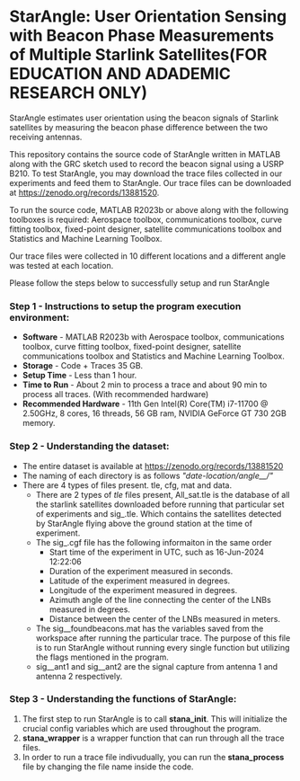 # StarAngle: User Orientation Sensing with Beacon Phase Measurements of Multiple Starlink Satellites(FOR EDUCATION AND ADADEMIC RESEARCH ONLY)

StarAngle estimates user orientation using the beacon signals of Starlink satellites by measuring the beacon phase difference between the two receiving antennas.

This repository contains the source code of StarAngle written in MATLAB along with the GRC sketch used to record the beacon signal using a USRP B210. To test StarAngle, you may download the trace files collected in our experiments and feed them to StarAngle.  Our trace files can be downloaded at https://zenodo.org/records/13881520. 

To run the source code, MATLAB R2023b or above along with the following toolboxes is required: Aerospace toolbox, communications toolbox, curve fitting toolbox, fixed-point designer, satellite communications toolbox and Statistics and Machine Learning Toolbox.

Our trace files were collected in 10 different locations and a different angle was tested at each location. 

Please follow the steps below to successfully setup and run StarAngle

### Step 1 - Instructions to setup the program execution environment:

* **Software** - MATLAB R2023b with Aerospace toolbox, communications toolbox, curve fitting toolbox, fixed-point designer, satellite communications toolbox and Statistics and Machine Learning Toolbox.
* **Storage** - Code + Traces 35 GB.
* **Setup Time** - Less than 1 hour.
* **Time to Run** - About 2 min to process a trace and about 90 min to process all traces. (With recommended hardware)
* **Recommended Hardware** - 11th Gen Intel(R) Core(TM) i7-11700 @ 2.50GHz, 8 cores, 16 threads, 56 GB ram, NVIDIA GeForce GT 730 2GB memory.

### Step 2 - Understanding the dataset:

* The entire dataset is available at https://zenodo.org/records/13881520
* The naming of each directory is as follows *"date-location/angle__/"*
* There are 4 types of files present. tle, cfg, mat and data.
  * There are 2 types of *tle* files present, All_sat.tle is the database of all the starlink satellites downloaded before running that particular set of experiments and sig_.tle. Which contains the satellites detected by StarAngle flying above the ground station at the time of experiment.
  * The sig_.cgf file has the following informaiton in the same order
      * Start time of the experiment in UTC, such as 16-Jun-2024 12:22:06
      * Duration of the experiment measured in seconds.
      * Latitude of the experiment measured in degrees.
      * Longitude of the experiment measured in degrees.
      * Azimuth angle of the line connecting the center of the LNBs measured in degrees.
      * Distance between the center of the LNBs measured in meters.
   * The sig__foundbeacons.mat has the variables saved from the workspace after running the particular trace. The purpose of this file is to run StarAngle without running every single function but utilizing the flags mentioned in the program.
   * sig__ant1 and sig__ant2 are the signal capture from antenna 1 and antenna 2 respectively.

### Step 3 - Understanding the functions of StarAngle: 
1. The first step to run StarAngle is to call **stana_init**. This will initialize the crucial config variables which are used throughout the program.
2. **stana_wrapper** is a wrapper function that can run through all the trace files.
3. In order to run a trace file indivudually, you can run the **stana_process** file by changing the file name inside the code.
